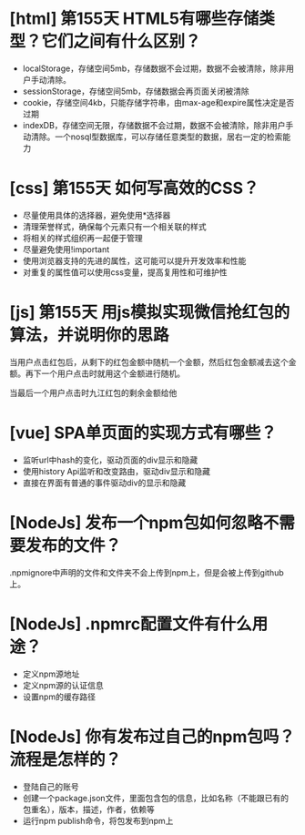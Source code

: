 # [html] 第155天 HTML5有哪些存储类型？它们之间有什么区别？

- localStorage，存储空间5mb，存储数据不会过期，数据不会被清除，除非用户手动清除。
- sessionStorage，存储空间5mb，存储数据会再页面关闭被清除
- cookie，存储空间4kb，只能存储字符串，由max-age和expire属性决定是否过期
- indexDB，存储空间无限，存储数据不会过期，数据不会被清除，除非用户手动清除。一个nosql型数据库，可以存储任意类型的数据，居右一定的检索能力

# [css] 第155天 如何写高效的CSS？

- 尽量使用具体的选择器，避免使用*选择器
- 清理荣誉样式，确保每个元素只有一个相关联的样式
- 将相关的样式组织再一起便于管理
- 尽量避免使用!important
- 使用浏览器支持的先进的属性，这可能可以提升开发效率和性能
- 对重复的属性值可以使用css变量，提高复用性和可维护性

# [js] 第155天 用js模拟实现微信抢红包的算法，并说明你的思路

当用户点击红包后，从剩下的红包金额中随机一个金额，然后红包金额减去这个金额。再下一个用户点击时就用这个金额进行随机。

当最后一个用户点击时九江红包的剩余金额给他

# [vue] SPA单页面的实现方式有哪些？

- 监听url中hash的变化，驱动页面的div显示和隐藏
- 使用history Api监听和改变路由，驱动div显示和隐藏
- 直接在界面有普通的事件驱动div的显示和隐藏

# [NodeJs] 发布一个npm包如何忽略不需要发布的文件？

.npmignore中声明的文件和文件夹不会上传到npm上，但是会被上传到github上。

# [NodeJs] .npmrc配置文件有什么用途？ 

- 定义npm源地址
- 定义npm源的认证信息
- 设置npm的缓存路径

# [NodeJs] 你有发布过自己的npm包吗？流程是怎样的？

- 登陆自己的账号
- 创建一个package.json文件，里面包含包的信息，比如名称（不能跟已有的包重名），版本，描述，作者，依赖等
- 运行npm publish命令，将包发布到npm上
